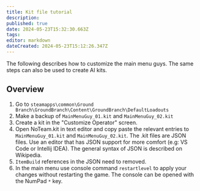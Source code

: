 ```yaml
---
title: Kit file tutorial
description: 
published: true
date: 2024-05-23T15:32:30.663Z
tags: 
editor: markdown
dateCreated: 2024-05-23T15:12:26.347Z
---
```


The following describes how to customize the main menu guys.
The same steps can also be used to create AI kits.

## Overview

1. Go to `steamapps\common\Ground Branch\GroundBranch\Content\GroundBranch\DefaultLoadouts`
2. Make a backup of `MainMenuGuy_01.kit` and `MainMenuGuy_02.kit`
3. Create a kit in the "Customize Operator" screen.
3. Open NoTeam.kit in text editor and copy paste the relevant entries to `MainMenuGuy_01.kit` and `MainMenuGuy_02.kit`.
The .kit files are JSON files. Use an editor that has JSON support for more comfort (e.g: VS Code or Intellij IDEA). The general syntax of JSON is described on Wikipedia.
4. `ItemBuild` references in the JSON need to removed.
5. In the main menu use console command `restartlevel` to apply your changes without restarting the game. The console can
be opened with the NumPad `*` key.
